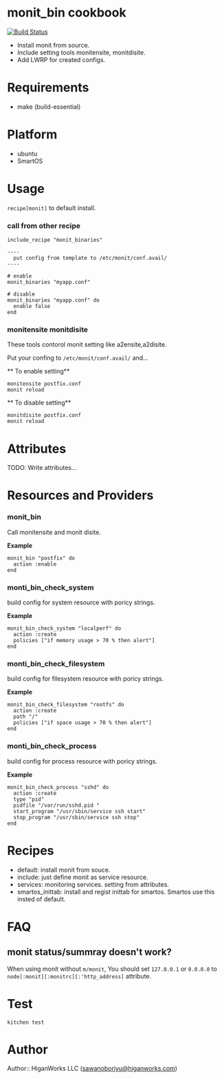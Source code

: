 # monit_bin cookbook
[![Build Status](https://secure.travis-ci.org/higanworks-cookbooks/monit_bin.png?branch=master)](https://travis-ci.org/higanworks-cookbooks/monit_bin)

* Install monit from source.
* Include setting tools monitensite, monitdisite.
* Add LWRP for created configs.

# Requirements

* make (build-essential)

# Platform

- ubuntu
- SmartOS

# Usage

`recipe[monit]` to default install.

### call from other recipe

<pre><code>include_recipe "monit_binaries"

----
  put config from template to /etc/monit/conf.avail/
----

# enable
monit_binaries "myapp.conf"

# disable
monit_binaries "myapp.conf" do
  enable false
end
</code></pre>


### monitensite monitdisite

These tools contorol monit setting like a2ensite,a2disite.

Put your confing to `/etc/monit/conf.avail/` and...

** To enable setting**

    monitensite postfix.conf  
    monit reload

** To disable setting**

    monitdisite postfix.conf
    monit reload


# Attributes

TODO: Write attributes...

# Resources and Providers

### monit_bin

Call monitensite and monit disite.

**Example**
<pre><code>monit_bin "postfix" do
  action :enable
end</code></pre>

### monti_bin_check_system

build config for system resource with poricy strings.

**Example**
<pre><code>monit_bin_check_system "localperf" do
  action :create
  policies ["if memory usage > 70 % then alert"]
end</code></pre>


### monti_bin_check_filesystem

build config for filesystem resource with poricy strings.

**Example**
<pre><code>monit_bin_check_filesystem "rootfs" do
  action :create
  path "/"
  policies ["if space usage > 70 % then alert"]
end</code></pre>

### monti_bin_check_process

build config for process resource with poricy strings.

**Example**
<pre><code>monit_bin_check_process "sshd" do
  action :create
  type "pid"
  pidfile "/var/run/sshd.pid "
  start_program "/usr/sbin/service ssh start"
  stop_program "/usr/sbin/service ssh stop"
end</code></pre>


# Recipes

* default: install monit from souce.
* include: just define monit as service resource.
* services: monitoring services. setting from attributes.
* smartos_inittab: install and regist inittab for smartos. Smartos use this insted of default.

# FAQ

## monit status/summray doesn't work?

When using monit without `m/monit`, You should set `127.0.0.1` or `0.0.0.0` to `node[:monit][:monitrc][:'http_address]` attribute.


# Test

`kitchen test`

# Author

Author:: HiganWorks LLC (<sawanoboriyu@higanworks.com>)
